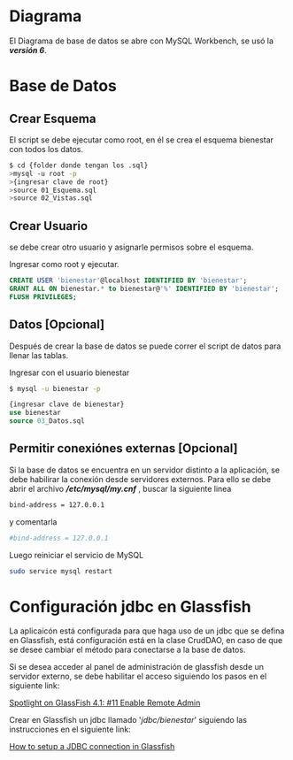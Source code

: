 # Diagrama 
El Diagrama de base de datos se abre con MySQL Workbench, se usó la ***versión 6***.

# Base de Datos
## Crear Esquema
El script se debe ejecutar como root, en él se crea el esquema bienestar con todos los datos.
```sh
$ cd {folder donde tengan los .sql}
>mysql -u root -p
>{ingresar clave de root}
>source 01_Esquema.sql
>source 02_Vistas.sql
```
## Crear Usuario
se debe crear otro usuario y asignarle permisos sobre el esquema.

Ingresar como root y ejecutar.
```sql
CREATE USER 'bienestar'@localhost IDENTIFIED BY 'bienestar';
GRANT ALL ON bienestar.* to bienestar@'%' IDENTIFIED BY 'bienestar';
FLUSH PRIVILEGES;
```
## Datos [Opcional]
Después de crear la base de datos se puede correr el script de datos para llenar las tablas.

Ingresar con el usuario bienestar

```sh
$ mysql -u bienestar -p
```
```sql
{ingresar clave de bienestar}
use bienestar
source 03_Datos.sql
```
## Permitir conexiónes externas [Opcional]
Si la base de datos se encuentra en un servidor distinto a la aplicación, se debe habilirar la conexión desde servidores externos. Para ello se debe abrir el archivo ***/etc/mysql/my.cnf*** , buscar la siguiente linea

```sh
bind-address = 127.0.0.1
```

y comentarla

```sh
#bind-address = 127.0.0.1
```

Luego reiniciar el servicio de MySQL

```sh
sudo service mysql restart
```

# Configuración jdbc en Glassfish
La aplicaicón está configurada para que haga uso de un jdbc que se defina en Glassfish, está configuración está en la clase CrudDAO, en caso de que se desee cambiar el método para conectarse a la base de datos.

Si se desea acceder al panel de administración de glassfish desde un servidor externo, se debe habilitar el acceso siguiendo los pasos en el siguiente link:

[Spotlight on GlassFish 4.1: #11 Enable Remote Admin ](https://blogs.oracle.com/theaquarium/entry/spotlight_on_glassfish_4_18)

Crear en Glassfish un jdbc llamado '*jdbc/bienestar*' siguiendo las instrucciones en el siguiente link:

[How to setup a JDBC connection in Glassfish](https://computingat40s.wordpress.com/how-to-setup-a-jdbc-connection-in-glassfish/)



